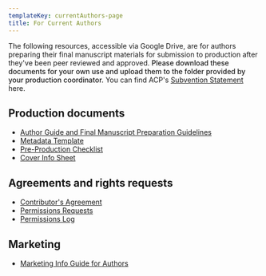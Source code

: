 ```yaml
---
templateKey: currentAuthors-page
title: For Current Authors
---
```

<p class="lead">The following resources, accessible via Google Drive, are for authors preparing their final manuscript materials for submission to production after they've been peer reviewed and approved. <b style="font-weight: 500">Please download these documents for your own use and upload them to the folder provided by your production coordinator.</b> You can find ACP's <a href="https://docs.google.com/document/d/1s2PXqXTJ2qBEeD1ZRXMeBJy79pc6yrtsXTP-b2DstnM/edit?usp=sharing">Subvention Statement</a> here.</a>

## Production documents

* [Author Guide and Final Manuscript Preparation Guidelines](https://docs.google.com/document/d/1ophHc6i5g4KiEfBgyarmZozhbciXcL7Gj0kAQaWqUVs/edit?usp=sharing)
* [Metadata Template](https://docs.google.com/spreadsheets/d/1i17lzOT88pO8a_Y98Fnzc_tJlGBXaFuN1B400qpzodg/edit?usp=sharing)
* [](https://docs.google.com/document/d/1s2PXqXTJ2qBEeD1ZRXMeBJy79pc6yrtsXTP-b2DstnM/edit?usp=sharing)[Pre-Production Checklist](https://docs.google.com/document/d/12Zkv_aCeAsNi7RaRxhRxofWEJm3GzIKaKs9i_5Uc9pY/edit)
* [Cover Info Sheet](https://docs.google.com/document/d/1cP0m9EPmbMittQmfeJthyJESC6SFfZV3f44iwlyg8I8/edit?usp=share_link)

## Agreements and rights requests

* [Contributor's Agreement](https://docs.google.com/document/d/1Svqoo0-W3tKqlP-F8usmIrlIrc6l6kpUE2FTC0FX7-4/edit)
* [Permissions Requests](https://docs.google.com/document/d/1mR4s0DOJrqIUo5kJepEUvnb38oT3_0LVXp8JCS4Qk4w/edit)
* [Permissions Log](https://docs.google.com/spreadsheets/d/1m5hzxO1l-n4gF_j4e5BeIXwQl5_m4Mqf9U5yJEVr82I/edit?usp=sharing)

## Marketing

* [Marketing Info Guide for Authors](https://docs.google.com/document/d/1v92C_KEQVFQYIcYEq6_nettIkRKfmXZ6H5XNJ95qR8U/edit?usp=sharing)
